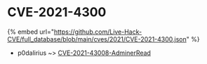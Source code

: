 # CVE-2021-4300
{% embed url="https://github.com/Live-Hack-CVE/full_database/blob/main/cves/2021/CVE-2021-4300.json" %}

* p0dalirius ~> [CVE-2021-43008-AdminerRead](https://www.alice-snow.ru/2021/database/cve-2021-4300/cve-2021-43008-adminerread-p0dalirius)